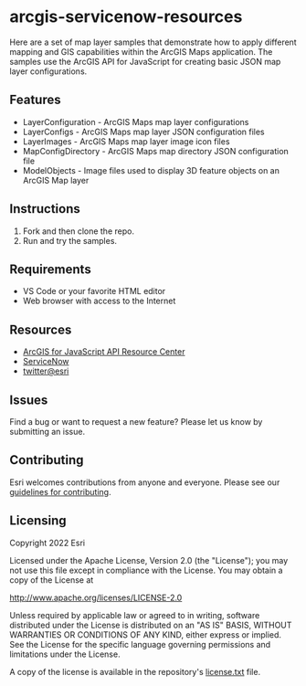 # arcgis-servicenow-resources
Here are a set of map layer samples that demonstrate how to apply different mapping and GIS capabilities within the ArcGIS Maps application. The samples use the ArcGIS API for JavaScript for creating basic JSON map layer configurations.
## Features
* LayerConfiguration - ArcGIS Maps map layer configurations
* LayerConfigs - ArcGIS Maps map layer JSON configuration files
* LayerImages - ArcGIS Maps map layer image icon files
* MapConfigDirectory - ArcGIS Maps map directory JSON configuration file
* ModelObjects - Image files used to display 3D feature objects on an ArcGIS Map layer
## Instructions
1. Fork and then clone the repo. 
2. Run and try the samples.
## Requirements
* VS Code or your favorite HTML editor
* Web browser with access to the Internet
## Resources
* [ArcGIS for JavaScript API Resource Center](http://help.arcgis.com/en/webapi/javascript/arcgis/index.html) 
* [ServiceNow](https://www.servicenow.com/)
* [twitter@esri](http://twitter.com/esri)
## Issues
Find a bug or want to request a new feature? Please let us know by submitting an issue.
## Contributing
Esri welcomes contributions from anyone and everyone. Please see our [guidelines for contributing](https://github.com/esri/contributing).
## Licensing
Copyright 2022 Esri

Licensed under the Apache License, Version 2.0 (the "License");
you may not use this file except in compliance with the License.
You may obtain a copy of the License at

   http://www.apache.org/licenses/LICENSE-2.0

Unless required by applicable law or agreed to in writing, software
distributed under the License is distributed on an "AS IS" BASIS,
WITHOUT WARRANTIES OR CONDITIONS OF ANY KIND, either express or implied.
See the License for the specific language governing permissions and
limitations under the License.

A copy of the license is available in the repository's [license.txt](https://raw.githubusercontent.com/Esri/ArcGIS-ServiceNow-Resources/main/License.txt) file.
